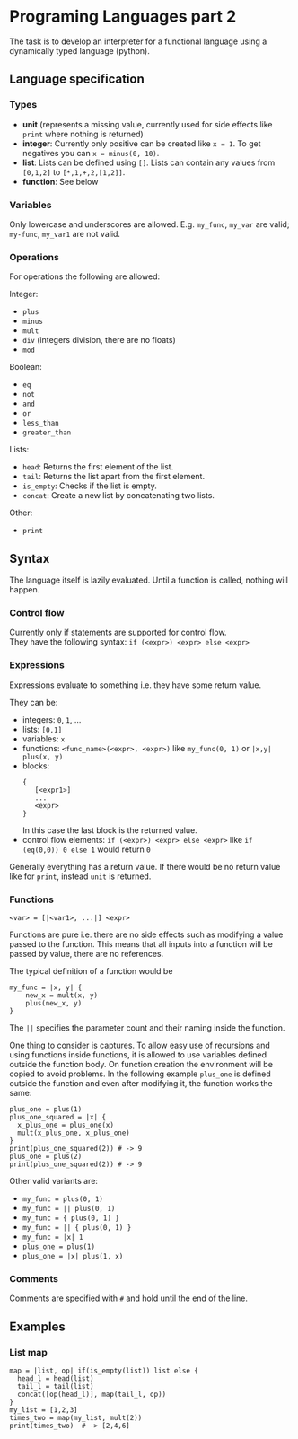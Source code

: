# Programing Languages part 2

The task is to develop an interpreter for a functional language using a dynamically typed language (python).

## Language specification

### Types

* **unit** (represents a missing value, currently used for side effects like `print` where nothing is returned)
* **integer**: Currently only positive can be created like `x = 1`. To get negatives you can `x = minus(0, 10)`.
* **list**: Lists can be defined using `[]`. Lists can contain any values from `[0,1,2]` to `[*,1,+,2,[1,2]]`.
* **function**: See below

### Variables

Only lowercase and underscores are allowed. E.g. `my_func`, `my_var` are valid; `my-func`, `my_var1` are not valid.

### Operations

For operations the following are allowed:

Integer:

* `plus`
* `minus`
* `mult`
* `div` (integers division, there are no floats)
* `mod`

Boolean:

* `eq`
* `not`
* `and`
* `or`
* `less_than`
* `greater_than`

Lists:

* `head`: Returns the first element of the list.
* `tail`: Returns the list apart from the first element.
* `is_empty`: Checks if the list is empty.
* `concat`: Create a new list by concatenating two lists.

Other:

* `print`

## Syntax

The language itself is lazily evaluated. Until a function is called, nothing will happen.

### Control flow

Currently only if statements are supported for control flow.  
They have the following syntax: `if (<expr>) <expr> else <expr>`

### Expressions

Expressions evaluate to something i.e. they have some return value.

They can be:

* integers: `0`, `1`, ...
* lists: `[0,1]`
* variables: `x`
* functions: `<func_name>(<expr>, <expr>)` like `my_func(0, 1)` or `|x,y| plus(x, y)`
* blocks:
  ```
  {
     [<expr1>]
     ...
     <expr>
  }
  ```
  In this case the last block is the returned value.
* control flow elements: `if (<expr>) <expr> else <expr>` like `if (eq(0,0)) 0 else 1` would return `0`

Generally everything has a return value. If there would be no return value like for `print`, instead `unit` is returned.

### Functions

```
<var> = [|<var1>, ...|] <expr>
```

Functions are pure i.e. there are no side effects such as modifying a value passed to the function. This means that all
inputs into a function will be passed by value, there are no references.

The typical definition of a function would be

```
my_func = |x, y| {
    new_x = mult(x, y)
    plus(new_x, y)
}
```

The `||` specifies the parameter count and their naming inside the function.

One thing to consider is captures. To allow easy use of recursions and using functions inside functions, it is allowed
to use variables defined outside the function body. On function creation the environment will be copied to avoid
problems.
In the following example `plus_one` is defined outside the function and even after modifying it, the function works the
same:

```
plus_one = plus(1)
plus_one_squared = |x| {
  x_plus_one = plus_one(x)
  mult(x_plus_one, x_plus_one)
}
print(plus_one_squared(2)) # -> 9
plus_one = plus(2)
print(plus_one_squared(2)) # -> 9
```

Other valid variants are:

* `my_func = plus(0, 1)`
* `my_func = || plus(0, 1)`
* `my_func = { plus(0, 1) }`
* `my_func = || { plus(0, 1) }`
* `my_func = |x| 1`
* `plus_one = plus(1)`
* `plus_one = |x| plus(1, x)`

### Comments

Comments are specified with `#` and hold until the end of the line.

## Examples

### List map

```
map = |list, op| if(is_empty(list)) list else {
  head_l = head(list)
  tail_l = tail(list)
  concat([op(head_l)], map(tail_l, op))
}
my_list = [1,2,3]
times_two = map(my_list, mult(2))
print(times_two)  # -> [2,4,6]
```
